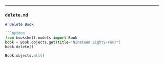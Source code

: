 
---

### `delete.md`
```markdown
# Delete Book

```python
from bookshelf.models import Book
book = Book.objects.get(title="Nineteen Eighty-Four")
book.delete()

Book.objects.all()

